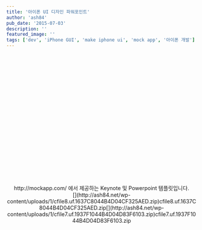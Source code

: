 ```yaml
---
title: '아이폰 UI 디자인 파워포인트'
author: 'ash84'
pub_date: '2015-07-03'
description: ''
featured_image: ''
tags: ['dev', 'iPhone GUI', 'make iphone ui', 'mock app', '아이폰 개발']
---
```



<center>  
<object height="344" width="425"><param name="movie" value="http://www.youtube.com/v/KZGPU7LgY44&color1=0xb1b1b1&color2=0xcfcfcf&hl=en_US&feature=player_embedded&fs=1"></param><param name="allowFullScreen" value="true"></param><param name="allowScriptAccess" value="always"></param><embed allowfullscreen="true" allowscriptaccess="always" height="344" src="http://www.youtube.com/v/KZGPU7LgY44&color1=0xb1b1b1&color2=0xcfcfcf&hl=en_US&feature=player_embedded&fs=1" type="application/x-shockwave-flash" width="425"></embed></object>  
</center><center>  
</center><center>  
</center><center>http://mockapp.com/ 에서 제공하는 Keynote 및 Powerpoint 템플릿입니다.</center><center>  
</center><center>[](http://ash84.net/wp-content/uploads/1/cfile8.uf.1637C8044B4D04CF325AED.zip)cfile8.uf.1637C8044B4D04CF325AED.zip[](http://ash84.net/wp-content/uploads/1/cfile7.uf.1937F1044B4D04D83F6103.zip)cfile7.uf.1937F1044B4D04D83F6103.zip  
</center><center>  
</center>

